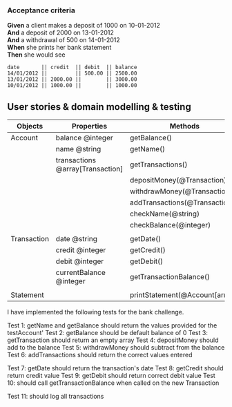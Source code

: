 ### Acceptance criteria

**Given** a client makes a deposit of 1000 on 10-01-2012  
**And** a deposit of 2000 on 13-01-2012  
**And** a withdrawal of 500 on 14-01-2012  
**When** she prints her bank statement  
**Then** she would see

```
date       || credit  || debit  || balance
14/01/2012 ||         || 500.00 || 2500.00
13/01/2012 || 2000.00 ||        || 3000.00
10/01/2012 || 1000.00 ||        || 1000.00
```


## User stories & domain modelling & testing

| Objects     | Properties                                        | Methods                         | Output      |
| ----------- | -----------                                       | ---------                       | ---------   |
| Account     | balance @integer                                  | getBalance()                    | @integer    |
|             | name @string                                      | getName()                       | @string     |
|             | transactions @array[Transaction]                  | getTransactions()               | @Transaction|
|             |                                                   | depositMoney(@Transaction)      | @Transaction|
|             |                                                   | withdrawMoney(@Transaction)     | @Transaction| 
|             |                                                   | addTransactions(@Transaction)   | @void       |
|             |                                                   | checkName(@string)              | @string     |
|             |                                                   | checkBalance(@integer)          | @integer    |
|             |                                                   |                                 |             |
|Transaction  | date @string                                      | getDate()                       | @string     |
|             | credit @integer                                   | getCredit()                     | @integer    |
|             | debit @integer                                    | getDebit()                      | @integer    |
|             | currentBalance @integer                           | getTransactionBalance()         | @integer    |
|             |                                                   |                                 |             |
| Statement   |                                                   | printStatement(@Account[array]) | @string     |



I have implemented the following tests for the bank challenge.

Test 1: getName and getBalance should return the values provided for the testAccount'
Test 2: getBalance should be default balance of 0
Test 3: getTransaction should return an empty array
Test 4: depositMoney should add to the balance
Test 5: withdrawMoney should subtract from the balance
Test 6: addTransactions should return the correct values entered

Test 7: getDate should return the transaction's date
Test 8: getCredit should return credit value
Test 9: getDebit should return correct debit value
Test 10: should call getTransactionBalance when called on the new Transaction

Test 11: should log all transactions